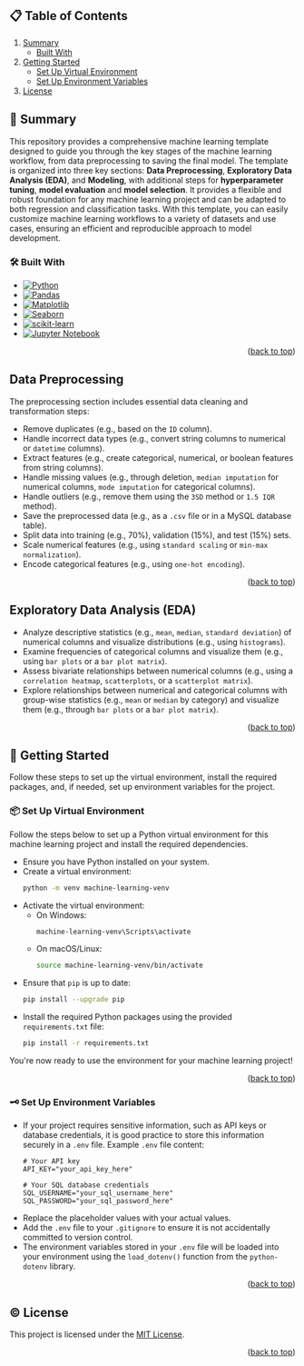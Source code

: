 <!-- anchor tag for back-to-top links -->
<a name="readme-top"></a>

<!-- TABLE OF CONTENTS -->
## 📋 Table of Contents
<ol>
  <li>
    <a href="#-summary">Summary</a>
    <ul>
      <li><a href="#️-built-with">Built With</a></li>
    </ul>
  </li>
  <li>
    <a href="#-getting-started">Getting Started</a>  
    <ul>
        <li><a href="#-set-up-virtual-environment">Set Up Virtual Environment</a></li>
        <li><a href="#️-set-up-environment-variables">Set Up Environment Variables</a></li>
    </ul>
  </li>
  <li>
    <a href="#️-license">License</a>
  </li>
</ol>


<!-- SUMMARY -->
## 🎯 Summary
This repository provides a comprehensive machine learning template designed to guide you through the key stages of the machine learning workflow, from data preprocessing to saving the final model. The template is organized into three key sections: **Data Preprocessing**, **Exploratory Data Analysis (EDA)**, and **Modeling**, with additional steps for **hyperparameter tuning**, **model evaluation** and **model selection**. It provides a flexible and robust foundation for any machine learning project and can be adapted to both regression and classification tasks. With this template, you can easily customize machine learning workflows to a variety of datasets and use cases, ensuring an efficient and reproducible approach to model development. 

### 🛠️ Built With
- [![Python][Python-badge]][Python-url]
- [![Pandas][Pandas-badge]][Pandas-url]
- [![Matplotlib][Matplotlib-badge]][Matplotlib-url] 
- [![Seaborn][Seaborn-badge]][Seaborn-url]
- [![scikit-learn][scikit-learn-badge]][scikit-learn-url]
- [![Jupyter Notebook][JupyterNotebook-badge]][JupyterNotebook-url]

<p align="right">(<a href="#readme-top">back to top</a>)</p>


## Data Preprocessing

The preprocessing section includes essential data cleaning and transformation steps:

- Remove duplicates (e.g., based on the `ID` column).
- Handle incorrect data types (e.g., convert string columns to numerical or `datetime` columns).
- Extract features (e.g., create categorical, numerical, or boolean features from string columns).
- Handle missing values (e.g., through deletion, `median imputation` for numerical columns, `mode imputation` for categorical columns).
- Handle outliers (e.g., remove them using the `3SD` method or `1.5 IQR` method).
- Save the preprocessed data (e.g., as a `.csv` file or in a MySQL database table).
- Split data into training (e.g., 70%), validation (15%), and test (15%) sets.
- Scale numerical features (e.g., using `standard scaling` or `min-max normalization`).
- Encode categorical features (e.g., using `one-hot encoding`).

<p align="right">(<a href="#readme-top">back to top</a>)</p>


## Exploratory Data Analysis (EDA)
- Analyze descriptive statistics (e.g., `mean`, `median`, `standard deviation`) of numerical columns and visualize distributions (e.g., using `histograms`).
- Examine frequencies of categorical columns and visualize them (e.g., using `bar plots` or a `bar plot matrix`).
- Assess bivariate relationships between numerical columns (e.g., using a `correlation heatmap`, `scatterplots`, or a `scatterplot matrix`).
- Explore relationships between numerical and categorical columns with group-wise statistics (e.g., `mean` or `median` by category) and visualize them (e.g., through `bar plots` or a `bar plot matrix`).

<p align="right">(<a href="#readme-top">back to top</a>)</p>


## 🚀 Getting Started
Follow these steps to set up the virtual environment, install the required packages, and, if needed, set up environment variables for the project.

### 📦 Set Up Virtual Environment

Follow the steps below to set up a Python virtual environment for this machine learning project and install the required dependencies.

- Ensure you have Python installed on your system.
- Create a virtual environment: 
  ```bash
  python -m venv machine-learning-venv
  ```
- Activate the virtual environment:
  - On Windows:
    ```bash
    machine-learning-venv\Scripts\activate
    ```
  - On macOS/Linux:
    ```bash
    source machine-learning-venv/bin/activate
    ```
- Ensure that `pip` is up to date:
  ```bash
  pip install --upgrade pip
  ```
- Install the required Python packages using the provided `requirements.txt` file:
  ```bash
  pip install -r requirements.txt
  ```
You're now ready to use the environment for your machine learning project! 

<p align="right">(<a href="#readme-top">back to top</a>)</p>


### 🗝️ Set Up Environment Variables
- If your project requires sensitive information, such as API keys or database credentials, it is good practice to store this information securely in a `.env` file. Example `.env` file content:
  ```
  # Your API key
  API_KEY="your_api_key_here"

  # Your SQL database credentials
  SQL_USERNAME="your_sql_username_here"
  SQL_PASSWORD="your_sql_password_here"
  ```
- Replace the placeholder values with your actual values.
- Add the `.env` file to your `.gitignore` to ensure it is not accidentally committed to version control.
- The environment variables stored in your `.env` file will be loaded into your environment using the `load_dotenv()` function from the `python-dotenv` library.

<p align="right">(<a href="#readme-top">back to top</a>)</p>


<!-- LICENSE -->
## ©️ License
This project is licensed under the [MIT License](LICENSE).

<p align="right">(<a href="#readme-top">back to top</a>)</p>


<!-- MARKDOWN LINKS -->
[Python-badge]: https://img.shields.io/badge/python-3670A0?style=for-the-badge&logo=python&logoColor=ffdd54
[Python-url]: https://www.python.org/
[Pandas-badge]: https://img.shields.io/badge/pandas-%23150458.svg?style=for-the-badge&logo=pandas&logoColor=white
[Pandas-url]: https://pandas.pydata.org/
[Matplotlib-badge]: https://img.shields.io/badge/Matplotlib-%23ffffff.svg?style=for-the-badge&logo=Matplotlib&logoColor=black
[Matplotlib-url]: https://matplotlib.org/
[Seaborn-badge]: https://img.shields.io/badge/seaborn-%230C4A89.svg?style=for-the-badge&logo=seaborn&logoColor=white
[Seaborn-url]: https://seaborn.pydata.org/
[scikit-learn-badge]: https://img.shields.io/badge/scikit--learn-%23F7931E.svg?style=for-the-badge&logo=scikit-learn&logoColor=white
[scikit-learn-url]: https://scikit-learn.org/stable/
[JupyterNotebook-badge]: https://img.shields.io/badge/Jupyter-F37626.svg?style=for-the-badge&logo=Jupyter&logoColor=white
[JupyterNotebook-url]: https://jupyter.org/
